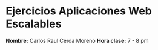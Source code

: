 # Ejercicios Aplicaciones Web Escalables
 
**Nombre:** Carlos Raul Cerda Moreno
**Hora clase:** 7 - 8 pm
